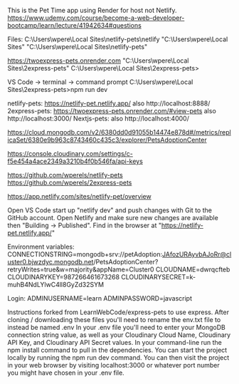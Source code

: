 This is the Pet Time app using Render for host not Netlify. https://www.udemy.com/course/become-a-web-developer-bootcamp/learn/lecture/41942634#questions

Files: C:\Users\wpere\Local Sites\netlify-pets\netlify "C:\Users\wpere\Local Sites" "C:\Users\wpere\Local Sites\netlify-pets"

https://twoexpress-pets.onrender.com "C:\Users\wpere\Local Sites\2express-pets" C:\Users\wpere\Local Sites\2express-pets>

VS Code -> terminal -> command prompt C:\Users\wpere\Local Sites\2express-pets>npm run dev

netlify-pets: https://netlify-pet.netlify.app/ also http://localhost:8888/ 2express-pets: https://twoexpress-pets.onrender.com/#view-pets also http://localhost:3000/ Nextjs-pets: also http://localhost:4000/

https://cloud.mongodb.com/v2/6380dd0d91055b14474e878d#/metrics/replicaSet/6380e9b963c8743460c435c3/explorer/PetsAdoptionCenter

https://console.cloudinary.com/settings/c-f5e454a4ace2349a3210b4f0b546fa/api-keys

https://github.com/wperels/netlify-pets https://github.com/wperels/2express-pets

https://app.netlify.com/sites/netlify-pet/overview

Open VS Code start up "netlify dev" and push changes with Git to the GitHub account. Open Netlify and make sure new changes are available then "Building -> Published". Find in the browser at "https://netlify-pet.netlify.app/"

Environment variables: CONNECTIONSTRING=mongodb+srv://petAdoption:JAfozURAyvbAJoRr@cluster0.bjwzdyc.mongodb.net/PetsAdoptionCenter?retryWrites=true&w=majority&appName=Cluster0 CLOUDNAME=dwrqcfteb CLOUDINARYKEY=987266461673268 CLOUDINARYSECRET=k-muhB4NdLYlwC4ll8GyZd32SYM

Login: ADMINUSERNAME=learn ADMINPASSWORD=javascript

Instructions forked from LearnWebCode/express-pets to use express.
After cloning / downloading these files you'll need to rename the env.txt file to instead be named .env
In your .env file you'll need to enter your MongoDB connection string value, as well as your Cloudinary Cloud Name, Cloudinary API Key, and Cloudinary API Secret values.
In your command-line run the npm install command to pull in the dependencies.
You can start the project locally by running the npm run dev command.
You can then visit the project in your web browser by visiting localhost:3000 or whatever port number you might have chosen in your .env file.